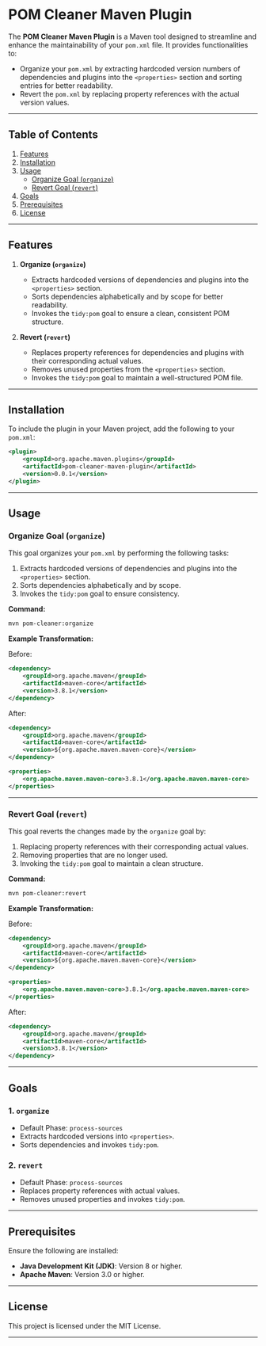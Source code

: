 # POM Cleaner Maven Plugin

The **POM Cleaner Maven Plugin** is a Maven tool designed to streamline and enhance the maintainability of your `pom.xml` file. It provides functionalities to:

- Organize your `pom.xml` by extracting hardcoded version numbers of dependencies and plugins into the `<properties>` section and sorting entries for better readability.
- Revert the `pom.xml` by replacing property references with the actual version values.

---

## Table of Contents

1. [Features](#features)
2. [Installation](#installation)
3. [Usage](#usage)
    - [Organize Goal (`organize`)](#organize-goal-organize)
    - [Revert Goal (`revert`)](#revert-goal-revert)
4. [Goals](#goals)
5. [Prerequisites](#prerequisites)
6. [License](#license)

---

## Features

1. **Organize (`organize`)**
    - Extracts hardcoded versions of dependencies and plugins into the `<properties>` section.
    - Sorts dependencies alphabetically and by scope for better readability.
    - Invokes the `tidy:pom` goal to ensure a clean, consistent POM structure.

2. **Revert (`revert`)**
    - Replaces property references for dependencies and plugins with their corresponding actual values.
    - Removes unused properties from the `<properties>` section.
    - Invokes the `tidy:pom` goal to maintain a well-structured POM file.

---

## Installation

To include the plugin in your Maven project, add the following to your `pom.xml`:

```xml
<plugin>
    <groupId>org.apache.maven.plugins</groupId>
    <artifactId>pom-cleaner-maven-plugin</artifactId>
    <version>0.0.1</version>
</plugin>
```

---

## Usage

### Organize Goal (`organize`)

This goal organizes your `pom.xml` by performing the following tasks:
1. Extracts hardcoded versions of dependencies and plugins into the `<properties>` section.
2. Sorts dependencies alphabetically and by scope.
3. Invokes the `tidy:pom` goal to ensure consistency.

**Command:**

```bash
mvn pom-cleaner:organize
```

**Example Transformation:**

Before:

```xml
<dependency>
    <groupId>org.apache.maven</groupId>
    <artifactId>maven-core</artifactId>
    <version>3.8.1</version>
</dependency>
```

After:

```xml
<dependency>
    <groupId>org.apache.maven</groupId>
    <artifactId>maven-core</artifactId>
    <version>${org.apache.maven.maven-core}</version>
</dependency>

<properties>
    <org.apache.maven.maven-core>3.8.1</org.apache.maven.maven-core>
</properties>
```

---

### Revert Goal (`revert`)

This goal reverts the changes made by the `organize` goal by:
1. Replacing property references with their corresponding actual values.
2. Removing properties that are no longer used.
3. Invoking the `tidy:pom` goal to maintain a clean structure.

**Command:**

```bash
mvn pom-cleaner:revert
```

**Example Transformation:**

Before:

```xml
<dependency>
    <groupId>org.apache.maven</groupId>
    <artifactId>maven-core</artifactId>
    <version>${org.apache.maven.maven-core}</version>
</dependency>

<properties>
    <org.apache.maven.maven-core>3.8.1</org.apache.maven.maven-core>
</properties>
```

After:

```xml
<dependency>
    <groupId>org.apache.maven</groupId>
    <artifactId>maven-core</artifactId>
    <version>3.8.1</version>
</dependency>
```

---

## Goals

### 1. `organize`
- Default Phase: `process-sources`
- Extracts hardcoded versions into `<properties>`.
- Sorts dependencies and invokes `tidy:pom`.

### 2. `revert`
- Default Phase: `process-sources`
- Replaces property references with actual values.
- Removes unused properties and invokes `tidy:pom`.

---

## Prerequisites

Ensure the following are installed:
- **Java Development Kit (JDK)**: Version 8 or higher.
- **Apache Maven**: Version 3.0 or higher.

---

## License

This project is licensed under the MIT License.

---
